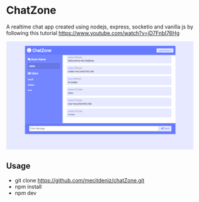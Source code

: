 # ChatZone
A realtime chat app created using nodejs, express, socketio and vanilla js by following this tutorial https://www.youtube.com/watch?v=jD7FnbI76Hg

![screenshot]

## Usage
* git clone https://github.com/mecitdeniz/chatZone.git
* npm install
* npm dev

[screenshot]: https://github.com/mecitdeniz/chatZone/blob/master/src/screen1.PNG

